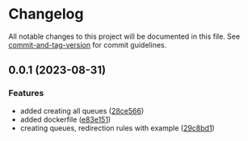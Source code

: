 # Changelog

All notable changes to this project will be documented in this file. See [commit-and-tag-version](https://github.com/absolute-version/commit-and-tag-version) for commit guidelines.

## 0.0.1 (2023-08-31)


### Features

* added creating all queues ([28ce566](https://github.com/fpwm/ORCHESTRATOR/commit/28ce566ceebe09926853f659921882d6df757b1b))
* added dockerfile ([e83e151](https://github.com/fpwm/ORCHESTRATOR/commit/e83e151a633ab9b583f864d72e4b2de56f10a883))
* creating queues, redirection rules with example ([29c8bd1](https://github.com/fpwm/ORCHESTRATOR/commit/29c8bd1abb07604a90dd9f1481223bb4858155f1))
